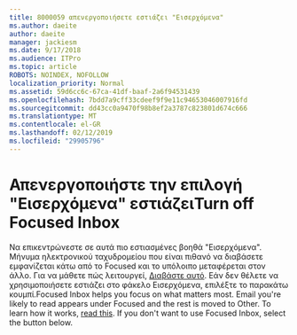 ```yaml
---
title: 8000059 απενεργοποιήσετε εστιάζει "Εισερχόμενα"
ms.author: daeite
author: daeite
manager: jackiesm
ms.date: 9/17/2018
ms.audience: ITPro
ms.topic: article
ROBOTS: NOINDEX, NOFOLLOW
localization_priority: Normal
ms.assetid: 59d6cc6c-67ca-41df-baaf-2a6f94531439
ms.openlocfilehash: 7bdd7a9cff33cdeef9f9e11c94653046007916fd
ms.sourcegitcommit: dd43cc0a9470f98b8ef2a3787c823801d674c666
ms.translationtype: MT
ms.contentlocale: el-GR
ms.lasthandoff: 02/12/2019
ms.locfileid: "29905796"
---
```

# <a name="turn-off-focused-inbox"></a><span data-ttu-id="e55ff-102">Απενεργοποιήστε την επιλογή "Εισερχόμενα" εστιάζει</span><span class="sxs-lookup"><span data-stu-id="e55ff-102">Turn off Focused Inbox</span></span>

<span data-ttu-id="e55ff-p101">Να επικεντρώνεστε σε αυτά πιο εστιασμένες βοηθά "Εισερχόμενα". Μήνυμα ηλεκτρονικού ταχυδρομείου που είναι πιθανό να διαβάσετε εμφανίζεται κάτω από το Focused και το υπόλοιπο μεταφέρεται στον άλλο. Για να μάθετε πώς λειτουργεί, [Διαβάστε αυτό](https://support.office.com/article/f445ad7f-02f4-4294-a82e-71d8964e3978#bkmk_consumer). Εάν δεν θέλετε να χρησιμοποιήσετε εστιάζει στο φάκελο Εισερχόμενα, επιλέξτε το παρακάτω κουμπί.</span><span class="sxs-lookup"><span data-stu-id="e55ff-p101">Focused Inbox helps you focus on what matters most. Email you're likely to read appears under Focused and the rest is moved to Other. To learn how it works, [read this](https://support.office.com/article/f445ad7f-02f4-4294-a82e-71d8964e3978#bkmk_consumer). If you don't want to use Focused Inbox, select the button below.</span></span>
  

